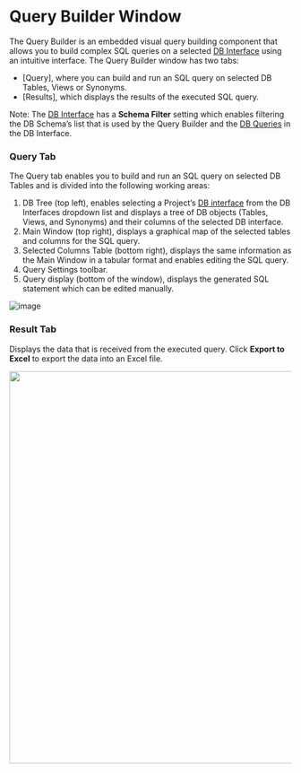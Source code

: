 # Query Builder Window

The Query Builder is an embedded visual query building component that allows you to build complex SQL queries on a selected [DB Interface](/articles/05_DB_interfaces/01_interfaces_overview.md) using an intuitive interface. 
The Query Builder window has two tabs: 
* [Query], where you can build and run an SQL query on selected DB Tables, Views or Synonyms. 
* [Results], which displays the results of the executed SQL query. 

Note: 
The [DB Interface](/articles/05_DB_interfaces/04_creating_a_new_database_interface.md) has a **Schema Filter** setting which enables filtering the DB Schema’s list that is used by the Query Builder and the [DB Queries](/articles/07_table_population/01_table_population_overview.md) in the DB Interface.

### Query Tab
 The Query tab enables you to build and run an SQL query on selected DB Tables and is divided into the following working areas:
1. DB Tree (top left), enables selecting a Project’s [DB interface](/articles/05_DB_interfaces/04_creating_a_new_database_interface.md) from the DB Interfaces dropdown list and displays a tree of DB objects (Tables, Views, and Synonyms) and their columns of the selected DB interface.
2.	Main Window (top right), displays a graphical map of the selected tables and columns for the SQL query. 
3.	Selected Columns Table (bottom right), displays the same information as the Main Window in a tabular format and enables editing the SQL query. 
4.	Query Settings toolbar.
5.	Query display (bottom of the window), displays the generated SQL statement which can be edited manually.

![image](https://github.com/k2view-academy/K2View-Academy/blob/master/articles/11_query_builder/images/12_2_1%20edited%20manually.png)

### Result Tab
Displays the data that is received from the executed query. Click **Export to Excel** to export the data into an Excel file.  

<img src="https://github.com/k2view-academy/K2View-Academy/blob/master/articles/11_query_builder/images/12_2_2%20Excel%20file..png" width="700pxl">

